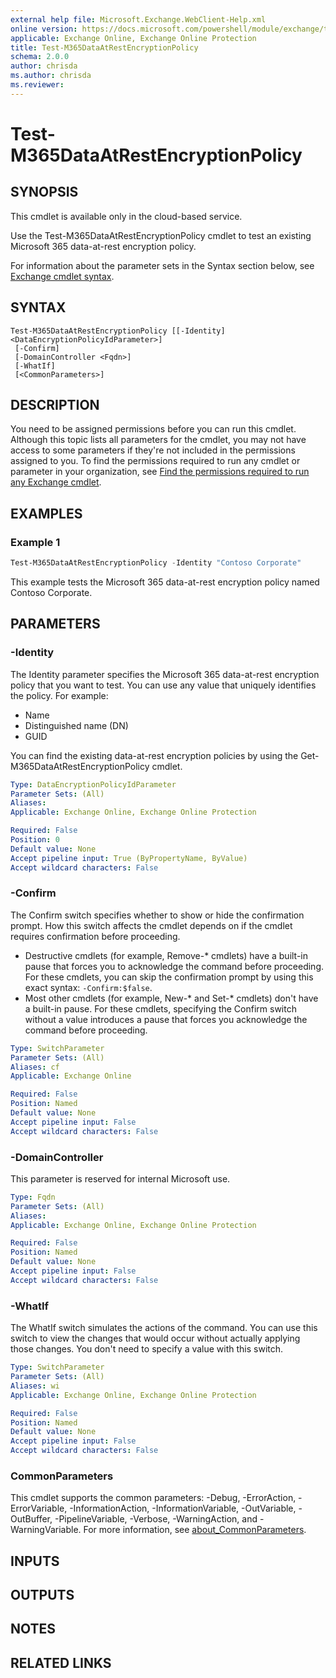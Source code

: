 ```yaml
---
external help file: Microsoft.Exchange.WebClient-Help.xml
online version: https://docs.microsoft.com/powershell/module/exchange/test-m365dataatrestencryptionpolicy
applicable: Exchange Online, Exchange Online Protection
title: Test-M365DataAtRestEncryptionPolicy
schema: 2.0.0
author: chrisda
ms.author: chrisda
ms.reviewer:
---
```


# Test-M365DataAtRestEncryptionPolicy

## SYNOPSIS
This cmdlet is available only in the cloud-based service.

Use the Test-M365DataAtRestEncryptionPolicy cmdlet to test an existing Microsoft 365 data-at-rest encryption policy.

For information about the parameter sets in the Syntax section below, see [Exchange cmdlet syntax](https://docs.microsoft.com/powershell/exchange/exchange-cmdlet-syntax).

## SYNTAX

```
Test-M365DataAtRestEncryptionPolicy [[-Identity] <DataEncryptionPolicyIdParameter>]
 [-Confirm]
 [-DomainController <Fqdn>]
 [-WhatIf]
 [<CommonParameters>]
```

## DESCRIPTION
You need to be assigned permissions before you can run this cmdlet. Although this topic lists all parameters for the cmdlet, you may not have access to some parameters if they're not included in the permissions assigned to you. To find the permissions required to run any cmdlet or parameter in your organization, see [Find the permissions required to run any Exchange cmdlet](https://docs.microsoft.com/powershell/exchange/find-exchange-cmdlet-permissions).

## EXAMPLES

### Example 1
```powershell
Test-M365DataAtRestEncryptionPolicy -Identity "Contoso Corporate"
```

This example tests the Microsoft 365 data-at-rest encryption policy named Contoso Corporate.

## PARAMETERS

### -Identity
The Identity parameter specifies the Microsoft 365 data-at-rest encryption policy that you want to test. You can use any value that uniquely identifies the policy. For example:

- Name
- Distinguished name (DN)
- GUID

You can find the existing data-at-rest encryption policies by using the Get-M365DataAtRestEncryptionPolicy cmdlet.

```yaml
Type: DataEncryptionPolicyIdParameter
Parameter Sets: (All)
Aliases:
Applicable: Exchange Online, Exchange Online Protection

Required: False
Position: 0
Default value: None
Accept pipeline input: True (ByPropertyName, ByValue)
Accept wildcard characters: False
```

### -Confirm
The Confirm switch specifies whether to show or hide the confirmation prompt. How this switch affects the cmdlet depends on if the cmdlet requires confirmation before proceeding.

- Destructive cmdlets (for example, Remove-\* cmdlets) have a built-in pause that forces you to acknowledge the command before proceeding. For these cmdlets, you can skip the confirmation prompt by using this exact syntax: `-Confirm:$false`.
- Most other cmdlets (for example, New-\* and Set-\* cmdlets) don't have a built-in pause. For these cmdlets, specifying the Confirm switch without a value introduces a pause that forces you acknowledge the command before proceeding.

```yaml
Type: SwitchParameter
Parameter Sets: (All)
Aliases: cf
Applicable: Exchange Online

Required: False
Position: Named
Default value: None
Accept pipeline input: False
Accept wildcard characters: False
```

### -DomainController
This parameter is reserved for internal Microsoft use.

```yaml
Type: Fqdn
Parameter Sets: (All)
Aliases:
Applicable: Exchange Online, Exchange Online Protection

Required: False
Position: Named
Default value: None
Accept pipeline input: False
Accept wildcard characters: False
```

### -WhatIf
The WhatIf switch simulates the actions of the command. You can use this switch to view the changes that would occur without actually applying those changes. You don't need to specify a value with this switch.

```yaml
Type: SwitchParameter
Parameter Sets: (All)
Aliases: wi
Applicable: Exchange Online, Exchange Online Protection

Required: False
Position: Named
Default value: None
Accept pipeline input: False
Accept wildcard characters: False
```

### CommonParameters
This cmdlet supports the common parameters: -Debug, -ErrorAction, -ErrorVariable, -InformationAction, -InformationVariable, -OutVariable, -OutBuffer, -PipelineVariable, -Verbose, -WarningAction, and -WarningVariable. For more information, see [about_CommonParameters](https://go.microsoft.com/fwlink/p/?LinkID=113216).

## INPUTS

###  

## OUTPUTS

###  

## NOTES

## RELATED LINKS
